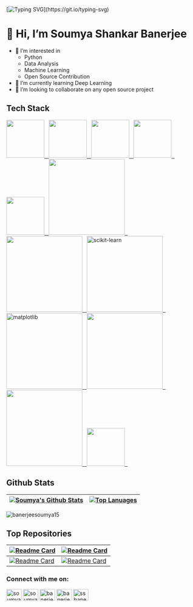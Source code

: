 [![Typing SVG](https://readme-typing-svg.herokuapp.com/?size=30&duration=5000&lines=Welcome+to+my+profile!;SAS+Developer;Python+Lover!;Data+Analyst;Machine+Learning;Data+Science;)](https://git.io/typing-svg)
# 👋 Hi, I’m Soumya Shankar Banerjee

<!---
![Twitter URL](https://img.shields.io/twitter/url?style=social&url=https%3A%2F%2Ftwitter.com%2Fsoumya_data)
[![Linkedin](https://img.shields.io/badge/LinkedIn-blue/url?style=social&logo=linkedin&labelColor=blue&url=https://www.linkedin.com/in/soumya-shankar-banerjee/)](https://www.linkedin.com/in/soumya-shankar-banerjee/)
--->


- 👀 I’m interested in
  - Python
  - Data Analysis
  - Machine Learning
  - Open Source Contribution
- 🌱 I’m currently learning Deep Learning
- 💞️ I’m looking to collaborate on any open source project


## Tech Stack
<div>
  <a href="https://www.python.org/">
    <img width=100px src="https://upload.wikimedia.org/wikipedia/commons/thumb/c/c3/Python-logo-notext.svg/182px-Python-logo-notext.svg.png">&nbsp;&nbsp;
  </a>
  <a href="https://jupyter.org/">
    <img width=100px src="https://jupyter.org/assets/homepage/main-logo.svg">&nbsp;&nbsp;
  </a>
  <a href="https://www.sas.com/en_in/home.html">
    <img width=100px src="https://upload.wikimedia.org/wikipedia/commons/thumb/9/97/%E0%A6%B8%E0%A7%8D%E0%A6%AF%E0%A6%BE%E0%A6%B8_%E0%A6%B2%E0%A7%8B%E0%A6%97%E0%A7%8B.png/330px-%E0%A6%B8%E0%A7%8D%E0%A6%AF%E0%A6%BE%E0%A6%B8_%E0%A6%B2%E0%A7%8B%E0%A6%97%E0%A7%8B.png">&nbsp;&nbsp;
  </a>
  <a href="https://www.r-project.org/">
    <img width=100px src="https://upload.wikimedia.org/wikipedia/commons/thumb/1/1b/R_logo.svg/182px-R_logo.svg.png">&nbsp;&nbsp;
  </a>
  <a href="https://www.mysql.com/">
    <img width=100px src="https://upload.wikimedia.org/wikipedia/en/thumb/d/dd/MySQL_logo.svg/150px-MySQL_logo.svg.png">&nbsp;&nbsp;
  </a>
  <a href="https://numpy.org/">
    <img width=200px src="https://upload.wikimedia.org/wikipedia/commons/thumb/3/31/NumPy_logo_2020.svg/330px-NumPy_logo_2020.svg.png">&nbsp;&nbsp;
  </a>
  <a href="https://pandas.pydata.org/">
    <img width=200px src="https://upload.wikimedia.org/wikipedia/commons/thumb/e/ed/Pandas_logo.svg/450px-Pandas_logo.svg.png">&nbsp;&nbsp;
  </a>
  <a href="https://scikit-learn.org/stable/">
    <img width=200px alt="scikit-learn" src="https://scikit-learn.org/stable/_static/scikit-learn-logo-small.png">&nbsp;&nbsp;
  </a>
  <a href="https://matplotlib.org/">
    <img width=200px alt="matplotlib" src="https://matplotlib.org/_static/images/logo2.svg">&nbsp;&nbsp;
  </a>
  <a href="https://seaborn.pydata.org/">
    <img width=200px src="https://seaborn.pydata.org/_static/logo-wide-lightbg.svg">&nbsp;&nbsp;
  </a>
  <a href="https://www.tensorflow.org/">
    <img width=200px src="https://upload.wikimedia.org/wikipedia/commons/thumb/a/ab/TensorFlow_logo.svg/330px-TensorFlow_logo.svg.png">&nbsp;&nbsp;
  </a>
  <a href="https://code.visualstudio.com/">
    <img width=100px src="https://upload.wikimedia.org/wikipedia/commons/thumb/9/9a/Visual_Studio_Code_1.35_icon.svg/113px-Visual_Studio_Code_1.35_icon.svg.png">&nbsp;&nbsp;
  </a>
</div>

## Github Stats
| <a href="https://github.com/banerjeesoumya15/github-readme-stats"><img align="center" src="https://github-readme-stats.vercel.app/api?username=banerjeesoumya15&show_icons=true&theme=cobalt&hide_border=true&count_private=true" alt="Soumya's Github Stats" /></a> | <a href="https://github.com/banerjeesoumya15/github-readme-stats"><img align="center" src="https://github-readme-stats.vercel.app/api/top-langs/?username=banerjeesoumya15&layout=compact&theme=cobalt&hide_border=true" alt="Top Lanuages" /></a> |
| ------------- | ------------- |

<img align="center" src="https://github-readme-streak-stats.herokuapp.com/?user=banerjeesoumya15&theme=tokyonight" alt="banerjeesoumya15" />




## Top Repositories
| [![Readme Card](https://github-readme-stats.vercel.app/api/pin/?username=banerjeesoumya15&repo=Data_Analysis_app&theme=cobalt&hide_border=true)](https://github.com/banerjeesoumya15/github-readme-stats) | [![Readme Card](https://github-readme-stats.vercel.app/api/pin/?username=banerjeesoumya15&repo=SQLPlayground&theme=cobalt&hide_border=true)](https://github.com/banerjeesoumya15/github-readme-stats) |
| ----------- | ------------- |
| [![Readme Card](https://github-readme-stats.vercel.app/api/pin/?username=banerjeesoumya15&repo=Mercari_Price_challenge&theme=cobalt&hide_border=true)](https://github.com/banerjeesoumya15/github-readme-stats) | [![Readme Card](https://github-readme-stats.vercel.app/api/pin/?username=banerjeesoumya15&repo=Data-Analysis-Covid19-tweets&theme=cobalt&hide_border=true)](https://github.com/banerjeesoumya15/github-readme-stats) |

<!---
## Github trophies
<p align="left"> <a href="https://github.com/ryo-ma/github-profile-trophy"><img src="https://github-profile-trophy.vercel.app/?username=banerjeesoumya15" alt="banerjeesoumya15" /></a> </p>
--->

### Connect with me on:
<p align="left">
<a href="https://twitter.com/soumya_data" target="blank"><img align="center" src="https://raw.githubusercontent.com/rahuldkjain/github-profile-readme-generator/master/src/images/icons/Social/twitter.svg" alt="soumya_data" height="30" width="40" /></a>
<a href="https://linkedin.com/in/soumya-shankar-banerjee" target="blank"><img align="center" src="https://raw.githubusercontent.com/rahuldkjain/github-profile-readme-generator/master/src/images/icons/Social/linked-in-alt.svg" alt="soumya-shankar-banerjee" height="30" width="40" /></a>
<a href="https://kaggle.com/banerjeesoumya15" target="blank"><img align="center" src="https://raw.githubusercontent.com/rahuldkjain/github-profile-readme-generator/master/src/images/icons/Social/kaggle.svg" alt="banerjeesoumya15" height="30" width="40" /></a>
<a href="https://www.hackerrank.com/banerjeesoumya15" target="blank"><img align="center" src="https://raw.githubusercontent.com/rahuldkjain/github-profile-readme-generator/master/src/images/icons/Social/hackerrank.svg" alt="banerjeesoumya15" height="30" width="40" /></a>
<a href="https://www.leetcode.com/ssbanerjee15" target="blank"><img align="center" src="https://raw.githubusercontent.com/rahuldkjain/github-profile-readme-generator/master/src/images/icons/Social/leet-code.svg" alt="ssbanerjee15" height="30" width="40" /></a>
</p>


<!---
[![Soumya's GitHub stats](https://github-readme-stats.vercel.app/api?username=banerjeesoumya15&show_icons=true&theme=cobalt)](https://github.com/banerjeesoumya15/github-readme-stats)[![Top Langs](https://github-readme-stats.vercel.app/api/top-langs/?username=banerjeesoumya15&layout=compact)](https://github.com/banerjeesoumya15/github-readme-stats)
--->

<!---
banerjeesoumya15/banerjeesoumya15 is a ✨ special ✨ repository because its `README.md` (this file) appears on your GitHub profile.
You can click the Preview link to take a look at your changes.
--->

<!---
Tutorial from
https://kevinfeng-cs88.medium.com/creating-a-killer-github-profile-readme-83671406f5cf
--->
